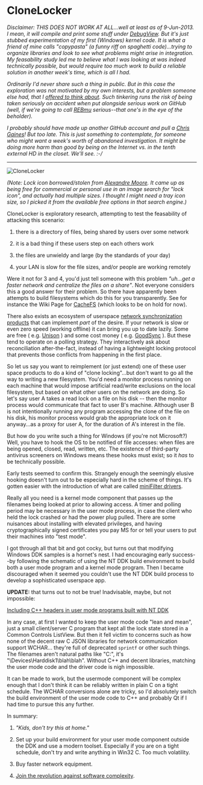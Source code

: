 CloneLocker
===========

*Disclaimer: THIS DOES NOT WORK AT ALL...well at least as of 9-Jun-2013.  I mean, it will compile and print some stuff under [DebugView](http://technet.microsoft.com/en-us/sysinternals/bb896647.aspx).  But it's just stubbed experimentation of my first (Windows) kernel code.  It is what a friend of mine calls "copypasta" (a funny riff on spaghetti code)...trying to organize libraries and look to see what problems might arise in integration.  My feasability study led me to believe what I was looking at was indeed technically possible, but would require too much work to build a reliable solution in another week's time, which is all I had.*

*Ordinarily I'd never share such a thing in public.  But in this case the exploration was not motivated by my own interests, but a problem someone else had, that I [offered to think about](http://chat.stackoverflow.com/transcript/message/9543739#9543739).  Such tinkering runs the risk of being taken seriously on accident when put alongside serious work on GitHub (well, if we're going to call [REBmu](https://github.com/hostilefork/rebmu) serious--that one's in the eye of the beholder).*

*I probably should have made up another GitHub account and pull a [Chris Gaines](http://en.wikipedia.org/wiki/Chris_Gaines)!  But too late.  This is just something to contemplate, for someone who might want a week's worth of abandoned investigation.  It might be doing more harm than good by being on the Internet vs. in the tenth external HD in the closet.  We'll see.  :-/*

---

![CloneLocker](http://metaeducation.com/media/shared/respectech/clonelocker.png)

*(Note: Lock icon borrowed/stolen from [Alexandre Moore](http://sa-ki.deviantart.com/).  It came up as being free for commercial or personal use in an image search for "lock icon", and actually had multiple sizes.  I thought I might need a tray icon size, so I picked it from the available free options in that search engine.)*

CloneLocker is exploratory research, attempting to test the feasability of attacking this scenario:

1. there is a directory of files, being shared by users over some network

2. it is a bad thing if these users step on each others work

3. the files are unwieldy and large (by the standards of your day)

4. your LAN is slow for the file sizes, and/or people are working remotely

Were it not for 3 and 4, you'd just tell someone with this problem *"uh...get a faster network and centralize the files on a share"*.  Not everyone considers this a good answer for their problem.  So there have apparently been attempts to build filesystems which do this for you transparently.  See for instance the Wiki Page for [CacheFS](http://en.wikipedia.org/wiki/CacheFS) (which looks to be on hold for now).

There also exists an ecosystem of userspace [network synchronization products](http://en.wikipedia.org/wiki/File_synchronization) that can implement *part* of the desire.  If your network is slow or even zero speed (working offline) it can bring you up to date lazily.  Some are free ( e.g. [Unison](http://www.cis.upenn.edu/~bcpierce/unison/) ) and some cost money ( e.g. [GoodSync](http://en.wikipedia.org/wiki/GoodSync) ).  But these tend to operate on a polling strategy.  They interactively ask about reconciliation after-the-fact, instead of having a lightweight locking protocol that prevents those conflicts from happening in the first place.

So let us say you want to reimplement (or just extend) one of these user space products to do a kind of "clone locking"...but don't want to go all the way to writing a new filesystem.  You'd need a monitor process running on each machine that would impose artificial read/write exclusions on the local filesystem, but based on what other users on the network are doing.  So let's say user A takes a read lock on a file on his disk -- then the monitor process would communicate that fact to user B's machine.  Although user B is not intentionally running any program accessing the clone of the file on his disk, his monitor process would grab the appropriate lock on it anyway...as a proxy for user A, for the duration of A's interest in the file.

But how do you write such a thing for Windows (if you're not Microsoft?)  Well, you have to hook the OS to be notified of file accesses: when files are being opened, closed, read, written, etc.  The existence of third-party antivirus screeners on Windows means these hooks must exist; so it *has* to be technically possible.

Early tests seemed to confirm this.  Strangely enough the seemingly elusive hooking doesn't turn out to be especially hard in the scheme of things.  It's gotten easier with the introduction of what are called [miniFilter drivers](http://msdn.microsoft.com/en-us/library/windows/hardware/ff541591).

Really all you need is a kernel mode component that passes up the filenames being looked at prior to allowing access. A timer and polling period may be necessary in the user mode process, in case the client who held the lock crashed or had the power plug pulled.  There are some nuisances about installing with elevated privileges, and having cryptographically signed certificates you pay MS for or tell your users to put their machines into "test mode".

I got through all that bit and got cocky, but turns out that modifying Windows DDK samples is a hornet's nest.  I had encouraging early success--by following the schematic of using the NT DDK build environment to build both a user mode program and a kernel mode program.  Then I became discouraged when it seemed you couldn't use the NT DDK build process to develop a sophisticated userspace app.

**UPDATE:** that turns out to not be true!  Inadvisable, maybe, but not impossible:

[Including C++ headers in user mode programs built with NT DDK](http://stackoverflow.com/questions/16975728/including-c-headers-in-user-mode-programs-built-with-nt-ddk)

In any case, at first I wanted to keep the user mode code "lean and mean", just a small client/server C program that kept all the lock state stored in a Common Controls ListView.  But then it fell victim to concerns such as how none of the decent raw C JSON libraries for network communication support WCHAR... they're full of deprecated `sprintf` or other such things.  The filenames aren't natural paths like "C:\", it's "\Devices\Harddisk1\blah\blah".  Without C++ and decent libraries, matching the user mode code and the driver code is nigh impossible.

It can be made to work, but the usermode component will be complex enough that I don't think it can be reliably written in plain C on a tight schedule.  The WCHAR conversions alone are tricky, so I'd absolutely switch the build environment of the user mode code to C++ and probably Qt if I had time to pursue this any further.

In summary:

1. *"Kids, don't try this at home."*

2. Set up your build environment for your user mode component outside the DDK and use a modern toolset.  Especially if you are on a tight schedule, don't try and write anything in Win32 C.  Too much volatility.

3. Buy faster network equipment.

4. [Join the revolution against software complexity](https://github.com/hostilefork/r3-hf/wiki/StackOverflow-Chat-FAQ).
